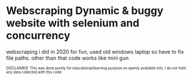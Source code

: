 # Webscraping Dynamic & buggy website with selenium and concurrency

webscraping i did in 2020 for fun, used old windows laptop so have to fix file paths. other than that code works like mini gun



<sub><sup> DISCLAIMER: This was done purely for educational/learning purpose on openly available info. I do not hold any data collected with this code </sup></sub>
